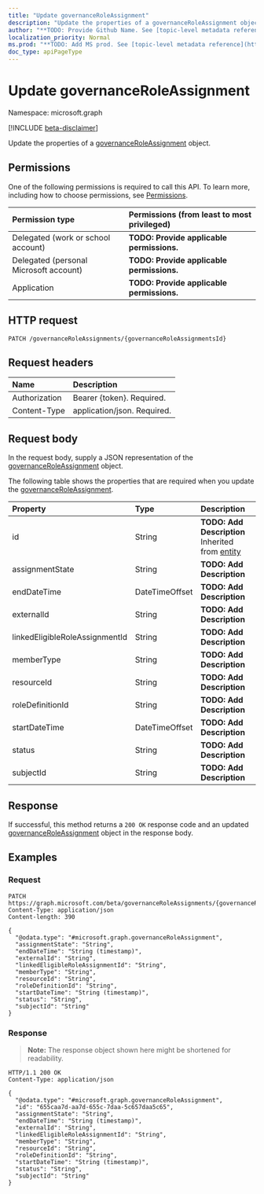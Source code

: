 ```yaml
---
title: "Update governanceRoleAssignment"
description: "Update the properties of a governanceRoleAssignment object."
author: "**TODO: Provide Github Name. See [topic-level metadata reference](https://msgo.azurewebsites.net/add/document/guidelines/metadata.html#topic-level-metadata)**"
localization_priority: Normal
ms.prod: "**TODO: Add MS prod. See [topic-level metadata reference](https://msgo.azurewebsites.net/add/document/guidelines/metadata.html#topic-level-metadata)**"
doc_type: apiPageType
---
```


# Update governanceRoleAssignment
Namespace: microsoft.graph

[!INCLUDE [beta-disclaimer](../../includes/beta-disclaimer.md)]

Update the properties of a [governanceRoleAssignment](../resources/governanceroleassignment.md) object.

## Permissions
One of the following permissions is required to call this API. To learn more, including how to choose permissions, see [Permissions](/graph/permissions-reference).

|Permission type|Permissions (from least to most privileged)|
|:---|:---|
|Delegated (work or school account)|**TODO: Provide applicable permissions.**|
|Delegated (personal Microsoft account)|**TODO: Provide applicable permissions.**|
|Application|**TODO: Provide applicable permissions.**|

## HTTP request

<!-- {
  "blockType": "ignored"
}
-->
``` http
PATCH /governanceRoleAssignments/{governanceRoleAssignmentsId}
```

## Request headers
|Name|Description|
|:---|:---|
|Authorization|Bearer {token}. Required.|
|Content-Type|application/json. Required.|

## Request body
In the request body, supply a JSON representation of the [governanceRoleAssignment](../resources/governanceroleassignment.md) object.

The following table shows the properties that are required when you update the [governanceRoleAssignment](../resources/governanceroleassignment.md).

|Property|Type|Description|
|:---|:---|:---|
|id|String|**TODO: Add Description** Inherited from [entity](../resources/entity.md)|
|assignmentState|String|**TODO: Add Description**|
|endDateTime|DateTimeOffset|**TODO: Add Description**|
|externalId|String|**TODO: Add Description**|
|linkedEligibleRoleAssignmentId|String|**TODO: Add Description**|
|memberType|String|**TODO: Add Description**|
|resourceId|String|**TODO: Add Description**|
|roleDefinitionId|String|**TODO: Add Description**|
|startDateTime|DateTimeOffset|**TODO: Add Description**|
|status|String|**TODO: Add Description**|
|subjectId|String|**TODO: Add Description**|



## Response

If successful, this method returns a `200 OK` response code and an updated [governanceRoleAssignment](../resources/governanceroleassignment.md) object in the response body.

## Examples

### Request
<!-- {
  "blockType": "request",
  "name": "update_governanceroleassignment"
}
-->
``` http
PATCH https://graph.microsoft.com/beta/governanceRoleAssignments/{governanceRoleAssignmentsId}
Content-Type: application/json
Content-length: 390

{
  "@odata.type": "#microsoft.graph.governanceRoleAssignment",
  "assignmentState": "String",
  "endDateTime": "String (timestamp)",
  "externalId": "String",
  "linkedEligibleRoleAssignmentId": "String",
  "memberType": "String",
  "resourceId": "String",
  "roleDefinitionId": "String",
  "startDateTime": "String (timestamp)",
  "status": "String",
  "subjectId": "String"
}
```


### Response
>**Note:** The response object shown here might be shortened for readability.
<!-- {
  "blockType": "response",
  "truncated": true
}
-->
``` http
HTTP/1.1 200 OK
Content-Type: application/json

{
  "@odata.type": "#microsoft.graph.governanceRoleAssignment",
  "id": "655caa7d-aa7d-655c-7daa-5c657daa5c65",
  "assignmentState": "String",
  "endDateTime": "String (timestamp)",
  "externalId": "String",
  "linkedEligibleRoleAssignmentId": "String",
  "memberType": "String",
  "resourceId": "String",
  "roleDefinitionId": "String",
  "startDateTime": "String (timestamp)",
  "status": "String",
  "subjectId": "String"
}
```

